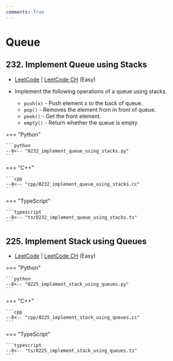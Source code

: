 ```yaml
---
comments: True
---
```


# Queue

## 232. Implement Queue using Stacks

-  [LeetCode](https://leetcode.com/problems/implement-queue-using-stacks/) | [LeetCode CH](https://leetcode.cn/problems/implement-queue-using-stacks/) (Easy)

-   Implement the following operations of a queue using stacks.
    -   `push(x)` - Push element x to the back of queue.
    -   `pop()` - Removes the element from in front of queue.
    -   `peek()` - Get the front element.
    -   `empty()` - Return whether the queue is empty.

=== "Python"

    ```python
    --8<-- "0232_implement_queue_using_stacks.py"
    ```

=== "C++"

    ```cpp
    --8<-- "cpp/0232_implement_queue_using_stacks.cc"
    ```

=== "TypeScript"

    ```typescript
    --8<-- "ts/0232_implement_queue_using_stacks.ts"
    ```

## 225. Implement Stack using Queues

-  [LeetCode](https://leetcode.com/problems/implement-stack-using-queues/) | [LeetCode CH](https://leetcode.cn/problems/implement-stack-using-queues/) (Easy)

=== "Python"

    ```python
    --8<-- "0225_implement_stack_using_queues.py"
    ```

=== "C++"

    ```cpp
    --8<-- "cpp/0225_implement_stack_using_queues.cc"
    ```

=== "TypeScript"

    ```typescript
    --8<-- "ts/0225_implement_stack_using_queues.ts"
    ```
